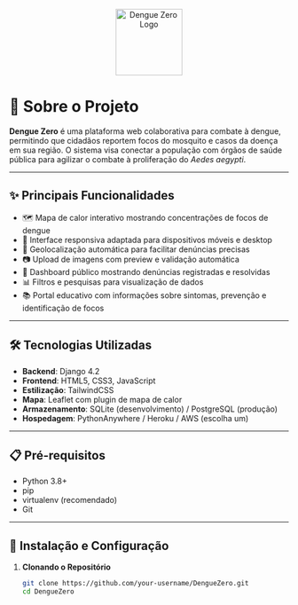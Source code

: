 <p align="center">
  <img src="https://github.com/your-username/DengueZero/raw/main/reports/static/reports/images/mosquito.png" alt="Dengue Zero Logo" width="120">
</p>

# 🦟 Sobre o Projeto

**Dengue Zero** é uma plataforma web colaborativa para combate à dengue, permitindo que cidadãos reportem focos do mosquito e casos da doença em sua região. O sistema visa conectar a população com órgãos de saúde pública para agilizar o combate à proliferação do *Aedes aegypti*.

---

## ✨ Principais Funcionalidades

- 🗺️ Mapa de calor interativo mostrando concentrações de focos de dengue  
- 📱 Interface responsiva adaptada para dispositivos móveis e desktop  
- 📍 Geolocalização automática para facilitar denúncias precisas  
- 📷 Upload de imagens com preview e validação automática  
- 🔔 Dashboard público mostrando denúncias registradas e resolvidas  
- 📊 Filtros e pesquisas para visualização de dados  
- 📚 Portal educativo com informações sobre sintomas, prevenção e identificação de focos  

---

## 🛠️ Tecnologias Utilizadas

- **Backend**: Django 4.2  
- **Frontend**: HTML5, CSS3, JavaScript  
- **Estilização**: TailwindCSS  
- **Mapa**: Leaflet com plugin de mapa de calor  
- **Armazenamento**: SQLite (desenvolvimento) / PostgreSQL (produção)  
- **Hospedagem**: PythonAnywhere / Heroku / AWS (escolha um)

---

## 📋 Pré-requisitos

- Python 3.8+  
- pip  
- virtualenv (recomendado)  
- Git  

---

## 🚀 Instalação e Configuração

1. **Clonando o Repositório**
   ```bash
   git clone https://github.com/your-username/DengueZero.git
   cd DengueZero

